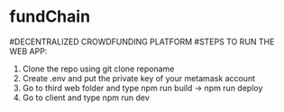 # fundChain
#DECENTRALIZED CROWDFUNDING PLATFORM
#STEPS TO RUN THE WEB APP:
1. Clone the repo using git clone reponame
2. Create .env and put the private key of your metamask account
3. Go to third web folder and type npm run build -> npm run deploy
4. Go to client and type npm run dev

